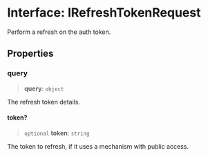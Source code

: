 # Interface: IRefreshTokenRequest

Perform a refresh on the auth token.

## Properties

### query

> **query**: `object`

The refresh token details.

#### token?

> `optional` **token**: `string`

The token to refresh, if it uses a mechanism with public access.
